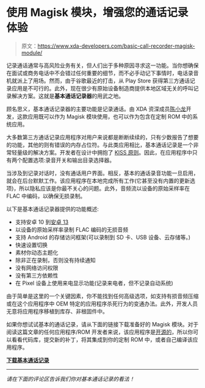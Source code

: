 # 使用 Magisk 模块，增强您的通话记录体验

> 原文：<https://www.xda-developers.com/basic-call-recorder-magisk-module/>

记录通话通常与高风险业务有关，但人们出于多种原因寻求这一功能。当你想确保在面试或商务电话中不会错过任何重要的细节，而不必手动记下事情时，电话录音机就派上了用场。然而，由于谷歌最近的打击，从 Play Store 获得第三方通话记录应用是不可行的。此外，现在很少有原始设备制造商提供本地区域无关的呼叫记录解决方案。这就是**基本通话记录器**的用武之地。

顾名思义，基本通话记录器的主要功能是记录通话。由 XDA 资深成员[陈小龙](https://forum.xda-developers.com/m/chenxiaolong.4277844/)开发，这款应用既可以作为 Magisk 模块使用，也可以作为包含在定制 ROM 中的系统应用。

大多数第三方通话记录应用程序对用户来说都是断断续续的，只有少数报告了想要的功能，其他的则有错误的内存占位符。与此类应用相比，基本通话记录是一个非常轻量级的解决方案。开发者在设计中拥抱了 [KISS 原则](https://en.wikipedia.org/wiki/KISS_principle)。因此，在应用程序中只有两个配置选项:录音开关和输出目录选择器。

当涉及到记录对话时，没有通话用户界面。相反，基本的通话录音功能一旦启用，就会在后台默默工作。该应用程序在本地完成所有工作(它甚至没有内置的更新选项)，所以隐私应该是你最不关心的问题。此外，音频流以设备的原始采样率在 FLAC 中编码，以确保无损录制。

以下是基本通话记录器提供的功能概述:

*   支持安卓 10 到[安卓 13](https://www.xda-developers.com/android-13/)
*   以设备的原始采样率录制 FLAC 编码的无损音频
*   支持 Android 的存储访问框架(可以录制到 SD 卡、USB 设备、云存储等。)
*   快速设置切换
*   素材你动态主题化
*   除非正在录制，否则没有持续通知
*   没有网络访问权限
*   没有第三方依赖性
*   在 Pixel 设备上使用来电显示功能(记录来电者，但不记录自动系统)

由于简单是这里的一个关键因素，你不能找到任何高级选项，如支持有损音频压缩或在这个应用程序中 OEM 特定的应用程序杀死行为的变通办法。此外，开发人员无意将应用程序移植到库存、非根固件中。

如果你想试试基本的通话记录，请从下面的链接下载准备好的 Magisk 模块。对于阅读这篇文章的任何应用程序/ROM 开发者来说，该应用程序是[开源的](https://github.com/chenxiaolong/BCR)，所以你可以看看代码库，提交新的补丁，将其集成到你的定制 ROM 中，或者自己编译该应用程序。

**[下载基本通话记录](https://github.com/chenxiaolong/BCR/releases/latest)**

* * *

*请在下面的评论区告诉我们你对基本通话记录的看法！*